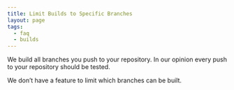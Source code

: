 ```yaml
---
title: Limit Builds to Specific Branches
layout: page
tags:
  - faq
  - builds
---
```

We build all branches you push to your repository. In our opinion every push to your repository should be tested.

We don’t have a feature to limit which branches can be built.
